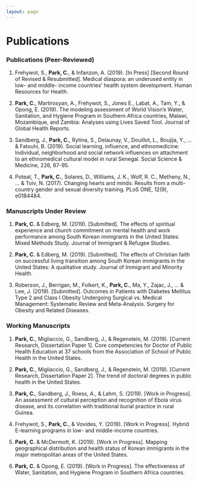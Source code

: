 ```yaml
---
layout: page
---
```


# Publications

### Publications (Peer-Reviewed)
1. Frehywot, S., __Park, C.__, & Infanzon, A. (2019). [In Press] [Second Round of Revised & Resubmitted]. Medical diaspora: an underused entity in low- and middle- income countries’ health system development. Human Resources for Health.

2. __Park, C.__, Martirosyan, A., Frehywot, S., Jones E., Labat, A., Tam, Y., & Opong, E. (2019). The modeling assessment of World Vision’s Water, Sanitation, and Hygiene Program in Southern Africa countries, Malawi, Mozambique, and Zambia: Analyses using Lives Saved Tool. Journal of Global Health Reports.

3. Sandberg, J., __Park, C.__, Rytina, S., Delaunay, V., Douillot, L., Boujija, Y., ... & Fatouhi, B. (2019). Social learning, influence, and ethnomedicine: Individual, neighborhood and social network influences on attachment to an ethnomedical cultural model in rural Senegal. Social Science & Medicine, 226, 87-95.

4. Poteat, T., __Park, C.__, Solares, D., Williams, J. K., Wolf, R. C., Metheny, N., ... & Toiv, N. (2017). Changing hearts and minds: Results from a multi-country gender and sexual diversity training. PLoS ONE, 12(9), e0184484.


### Manuscripts Under Review
1. __Park, C.__ & Edberg, M. (2019). [Submitted]. The effects of spiritual experience and church commitment on mental health and work performance among South Korean immigrants in the United States: Mixed Methods Study. Journal of Immigrant & Refugee Studies.

2. __Park, C.__ & Edberg, M. (2019). [Submitted]. The effects of Christian faith on successful living transition among South Korean immigrants in the United States: A qualitative study. Journal of Immigrant and Minority Health.

3. Roberson, J., Berrigan, M., Folkert, K., __Park, C.__, Ma, Y., Zajac, J., … & Lee, J. (2019). [Submitted]. Outcomes in Patients with Diabetes Mellitus Type 2 and Class I Obesity Undergoing Surgical vs. Medical Management: Systematic Review and Meta-Analysis. Surgery for Obesity and Related Diseases.

### Working Manuscripts
1. __Park, C.__, Migliaccio, G., Sandberg, J., & Regenstein, M. (2019). [Current Research, Dissertation Paper 1]. Core competencies for Doctor of Public Health Education at 37 schools from the Association of School of Public Health in the United States.

2. __Park, C.__, Migliaccio, G., Sandberg, J., & Regenstein, M. (2019). [Current Research, Dissertation Paper 2]. The trend of doctoral degrees in public health in the United States.

3. __Park, C.__, Sandberg, J., Roess, A., & Lahm, S. (2019). [Work in Progress]. An assessment of cultural perception and recognition of Ebola virus disease, and its correlation with traditional burial practice in rural Guinea.

4. Frehywot, S., __Park, C.__, & Vovides, Y. (2019). [Work in Progress]. Hybrid E-learning programs in low- and middle-income countries.

5. __Park, C.__ & McDermott, K. (2019). [Work in Progress]. Mapping geographical distribution and health status of Korean immigrants in the major metropolitan areas of the United States.

6. __Park, C.__ & Opong, E. (2019). [Work in Progress]. The effectiveness of Water, Sanitation, and Hygiene Program in Southern Africa countries.
